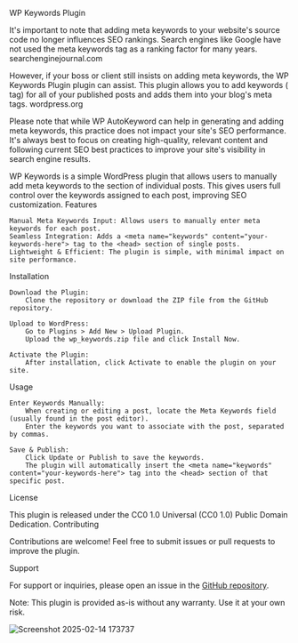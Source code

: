 WP Keywords Plugin

It's important to note that adding meta keywords to your website's source code no longer influences SEO rankings. Search engines like Google have not used the meta keywords tag as a ranking factor for many years.
searchenginejournal.com

However, if your boss or client still insists on adding meta keywords, the WP Keywords Plugin plugin can assist. This plugin allows you to add keywords (<meta name="keywords"> tag) for all of your published posts and adds them into your blog's meta tags.
wordpress.org

Please note that while WP AutoKeyword can help in generating and adding meta keywords, this practice does not impact your site's SEO performance. It's always best to focus on creating high-quality, relevant content and following current SEO best practices to improve your site's visibility in search engine results.

WP Keywords is a simple WordPress plugin that allows users to manually add meta keywords to the <head> section of individual posts. This gives users full control over the keywords assigned to each post, improving SEO customization.
Features

    Manual Meta Keywords Input: Allows users to manually enter meta keywords for each post.
    Seamless Integration: Adds a <meta name="keywords" content="your-keywords-here"> tag to the <head> section of single posts.
    Lightweight & Efficient: The plugin is simple, with minimal impact on site performance.

Installation

    Download the Plugin:
        Clone the repository or download the ZIP file from the GitHub repository.

    Upload to WordPress:
        Go to Plugins > Add New > Upload Plugin.
        Upload the wp_keywords.zip file and click Install Now.

    Activate the Plugin:
        After installation, click Activate to enable the plugin on your site.

Usage

    Enter Keywords Manually:
        When creating or editing a post, locate the Meta Keywords field (usually found in the post editor).
        Enter the keywords you want to associate with the post, separated by commas.

    Save & Publish:
        Click Update or Publish to save the keywords.
        The plugin will automatically insert the <meta name="keywords" content="your-keywords-here"> tag into the <head> section of that specific post.

License

This plugin is released under the CC0 1.0 Universal (CC0 1.0) Public Domain Dedication.
Contributing

Contributions are welcome! Feel free to submit issues or pull requests to improve the plugin.

Support

For support or inquiries, please open an issue in the [GitHub repository]([url](https://github.com/ikoanti/wp_keywords/issues)).

Note: This plugin is provided as-is without any warranty. Use it at your own risk.

![Screenshot 2025-02-14 173737](https://github.com/user-attachments/assets/1254a903-e4be-4076-abc9-7bde2ec61e03)


